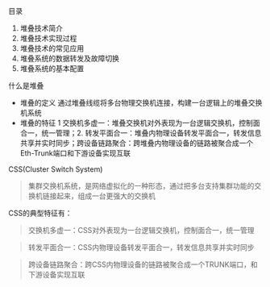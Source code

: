 目录
1. 堆叠技术简介
2. 堆叠技术实现过程
3. 堆叠技术的常见应用
4. 堆叠系统的数据转发及故障切换
5. 堆叠系统的基本配置

什么是堆叠

- 堆叠的定义 通过堆叠线缆将多台物理交换机连接，构建一台逻辑上的堆叠交换机系统
- 堆叠的特征 1 交换机多虚一：堆叠交换机对外表现为一台逻辑交换机，控制面合一，统一管理；2. 转发平面合一：堆叠内物理设备转发平面合一，转发信息共享并实时同步；跨设备链路聚合：跨堆叠内物理设备的链路被聚合成一个Eth-Trunk端口和下游设备实现互联

CSS(Cluster Switch System) 
>集群交换机系统，是网络虚拟化的一种形态，通过把多台支持集群功能的交换机链接起来，组成一台更强大的交换机

CSS的典型特征有：
>交换机多虚一：CSS对外表现为一台逻辑交换机，控制面合一，统一管理

>转发平面合一：CSS内物理设备转发平面合一，转发信息共享并实时同步

>跨设备链路聚合：跨CSS内物理设备的链路被聚合成一个TRUNK端口，和下游设备实现互联
